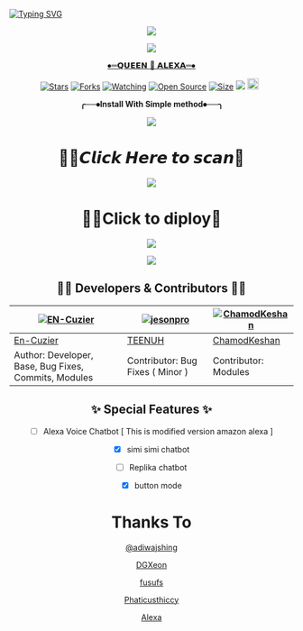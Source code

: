 
  <a href="https://github.com/En-cuzier/Queen-Alexa-MD"><img src="https://readme-typing-svg.herokuapp.com/?size=29&width=800&lines=WELCOME+TO+THE+QUEEN+ALEXA+MD+VERSION+PROJECT.;MADE+IN+ALEXA.+DEPLOY+YOUR+BOT+FREE."
            alt="Typing SVG"
        />
    </a>
</p>
<div align="center">
  <p align="center">

 <a href="https://github.com/En-cuzier/Queen-Alexa-MD"><img src="https://telegra.ph/file/b373cf75c9fddb6721650.jpg">

  </p>    <a/>
 
  <a href="https://github.com/En-cuzier/Queen-Alexa-MD"><img src="https://img.shields.io/badge/QUEEN%20ALEXA-MD%20VERSIONS-brightgreen?style=flat-square&logo=appveyor">

⦁═𝗤𝗨𝗘𝗘𝗡 👸 𝗔𝗟𝗘𝗫𝗔═⦁

 <p align="center">
<a href="https://github.com/En-cuzier/Queen-Alexa-MD/stargazers/"><img title="Stars" src="https://img.shields.io/github/stars/En-cuzier/Queen-Alexa-MD?color=blue&style=flat-square"></a>
<a href="https://github.com/En-cuzier/Queen-Alexa-MD/fork"><img title="Forks" src="https://img.shields.io/github/forks/En-cuzier/Queen-Alexa-MD?color=red&style=flat-square"></a>
<a href="https://github.com/En-cuzier/Queen-Alexa-MD/watchers"><img title="Watching" src="https://img.shields.io/github/watchers/En-cuzier/Queen-Alexa-MD?label=Watchers&color=blue&style=flat-square"></a>
<a href="https://github.com/En-cuzier/Queen-Alexa-MD"><img title="Open Source" src="https://badges.frapsoft.com/os/v2/open-source.svg?v=103"></a>
<a href="https://github.com/En-cuzier/Queen-Alexa-md/"><img title="Size" src="https://img.shields.io/github/repo-size/En-cuzier/Queen-Alexa-md?style=flat-square&color=green"></a>
<a href="https://hits.seeyoufarm.com"><img src="https://hits.seeyoufarm.com/api/count/incr/badge.svg?url=https%3A%2F%2Fgithub.com%2FEn-cuzier%2FQueen-Alexa-MD&count_bg=%2379C83D&title_bg=%23555555&icon=probot.svg&icon_color=%2300FF6D&title=hits&edge_flat=false"/></a>
<a href="https://github.com/En-cuzier/Queen-Alexa-MD/graphs/commit-activity"><img height="20" src="https://img.shields.io/badge/Maintained%3F-yes-green.svg"></a>&nbsp;&nbsp;
</p>
<p align='center'>


**╭──⦁Install With Simple method⦁──╮**

<a href="https://github.com/En-cuzier/Queen-Alexa-MD"><img src="https://raw.githubusercontent.com/ChamodKeshan/Alexa-New/main/Alexa-New/media/image/20220404_081335.jpg">
 </p>    <a/>

# 🧚‍♀️𝘾𝙡𝙞𝙘𝙠 𝙃𝙚𝙧𝙚 𝙩𝙤 𝙨𝙘𝙖𝙣💫

   <a href="https://replit.com/@ChamodKeshan/QueenAlexa-MD?output%20only=1&lite=1"><img src="https://repl.it/badge/github/ChamodKeshan/Queen-Alexa">
    </p>    <a/>

# 🧚‍♂️Click to diploy👑
    
  <a herf="https://heroku.com/deploy?template=https://github.com/Alexa-official/Alexa-New"><img src="Hi">
   </p>     <a/>

   <a href="https://heroku.com/deploy?"><img src="https://repl.it/badge/github/ChamodKeshan/Queen-Alexa">
    </p>    <a/>

## 👨‍💻 Developers & Contributors 👨‍💻

 [![EN-Cuzier](https://github.com/En-Cuzier.png?size=100)](https://github.com/En-Cuzier) | [![jesonpro](https://github.com/jesonpro.png?size=100)](https://github.com/jesonpro) | [![ChamodKeshan](https://github.com/ChamodKeshan.png?size=100)](https://github.com/ChamodKeshan) |
----|----|----|
[En-Cuzier](https://github.com/En-Cuzier)  | [TEENUH](https://github.com/jesonpro) | [ChamodKeshan](https://github.com/ChamodKeshan) |
Author: Developer, Base, Bug Fixes, Commits, Modules | Contributor: Bug Fixes ( Minor )| Contributor: Modules |

## ✨ Special Features ✨

- [ ] Alexa Voice Chatbot [ This is modified version amazon alexa ]

- [x] simi simi chatbot

- [ ] Replika chatbot

- [X] button mode

# Thanks To
   [@adiwajshing](https://github.com/adiwajshing/Baileys)
   
   [DGXeon](https://github.com/DGXeon/Doge-bot)
   
   [fusufs](https://github.com/yusufusta/WhatsAsena)
   
   [Phaticusthiccy](https://github.com/phaticusthiccy)
   
   [Alexa](https://github.com/Queen-Alexa)
